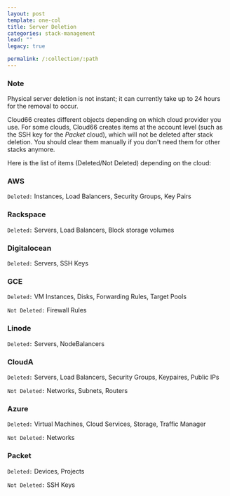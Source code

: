 ```yaml
---
layout: post
template: one-col
title: Server Deletion
categories: stack-management
lead: ""
legacy: true

permalink: /:collection/:path
---
```



### Note

Physical server deletion is not instant; it can currently take up to 24 hours for the removal to occur.


Cloud66 creates different objects depending on which cloud provider you use. For some clouds, Cloud66 creates items at the account level (such as the SSH key for the _Packet_ cloud), which will not be deleted after stack deletion. You should clear them manually if you don't need them for other stacks anymore.

Here is the list of items (Deleted/Not Deleted) depending on the cloud:


### AWS
`Deleted:` Instances, Load Balancers, Security Groups, Key Pairs


### Rackspace
`Deleted:`  Servers, Load Balancers, Block storage volumes


### Digitalocean
`Deleted:` Servers, SSH Keys


### GCE
`Deleted:` VM Instances, Disks, Forwarding Rules, Target Pools

`Not Deleted:` Firewall Rules


### Linode
`Deleted:` Servers, NodeBalancers


### CloudA
`Deleted:` Servers, Load Balancers, Security Groups, Keypaires, Public IPs

`Not Deleted:` Networks, Subnets, Routers


### Azure
`Deleted:` Virtual Machines, Cloud Services, Storage, Traffic Manager

`Not Deleted:` Networks


### Packet
`Deleted:` Devices, Projects

`Not Deleted:` SSH Keys

